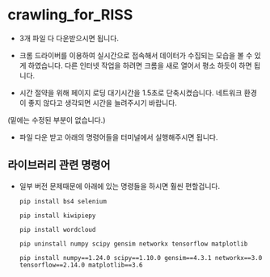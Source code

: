 # crawling_for_RISS

- 3개 파일 다 다운받으시면 됩니다.

- 크롬 드라이버를 이용하여 실시간으로 접속해서 데이터가 수집되는 모습을 볼 수 있게 하였습니다. 다른 인터넷 작업을 하려면 크롬을 새로 열어서 평소 하듯이 하면 됩니다.

- 시간 절약을 위해 페이지 로딩 대기시간을 1.5초로 단축시켰습니다. 네트워크 환경이 좋지 않다고 생각되면 시간을 늘려주시기 바랍니다.


(밑에는 수정된 부분이 없습니다.)

- 파일 다운 받고 아래의 명령어들을 터미널에서 실행해주시면 됩니다.

## 라이브러리 관련 명령어

- 일부 버전 문제때문에 아래에 있는 명령들을 하시면 훨씬 편할겁니다.
  ```
  pip install bs4 selenium
  ```
  ```
  pip install kiwipiepy
  ```
  ```
  pip install wordcloud
  ```
  ```
  pip uninstall numpy scipy gensim networkx tensorflow matplotlib
  ```
  ```
  pip install numpy==1.24.0 scipy==1.10.0 gensim==4.3.1 networkx==3.0 tensorflow==2.14.0 matplotlib==3.6
  ```
